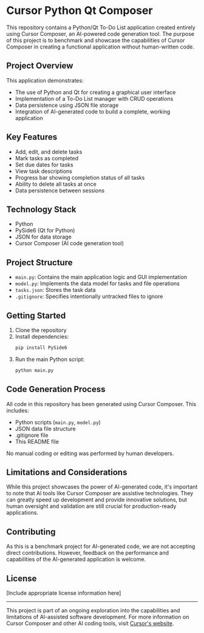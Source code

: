 # Cursor Python Qt Composer

This repository contains a Python/Qt To-Do List application created entirely using Cursor Composer, an AI-powered code generation tool. The purpose of this project is to benchmark and showcase the capabilities of Cursor Composer in creating a functional application without human-written code.

## Project Overview

This application demonstrates:
- The use of Python and Qt for creating a graphical user interface
- Implementation of a To-Do List manager with CRUD operations
- Data persistence using JSON file storage
- Integration of AI-generated code to build a complete, working application

## Key Features

- Add, edit, and delete tasks
- Mark tasks as completed
- Set due dates for tasks
- View task descriptions
- Progress bar showing completion status of all tasks
- Ability to delete all tasks at once
- Data persistence between sessions

## Technology Stack

- Python
- PySide6 (Qt for Python)
- JSON for data storage
- Cursor Composer (AI code generation tool)

## Project Structure

- `main.py`: Contains the main application logic and GUI implementation
- `model.py`: Implements the data model for tasks and file operations
- `tasks.json`: Stores the task data
- `.gitignore`: Specifies intentionally untracked files to ignore

## Getting Started

1. Clone the repository
2. Install dependencies:
   ```bash
   pip install PySide6
   ```
3. Run the main Python script:
   ```bash
   python main.py
   ```

## Code Generation Process

All code in this repository has been generated using Cursor Composer. This includes:
- Python scripts (`main.py`, `model.py`)
- JSON data file structure
- .gitignore file
- This README file

No manual coding or editing was performed by human developers.

## Limitations and Considerations

While this project showcases the power of AI-generated code, it's important to note that AI tools like Cursor Composer are assistive technologies. They can greatly speed up development and provide innovative solutions, but human oversight and validation are still crucial for production-ready applications.

## Contributing

As this is a benchmark project for AI-generated code, we are not accepting direct contributions. However, feedback on the performance and capabilities of the AI-generated application is welcome.

## License

[Include appropriate license information here]

---

This project is part of an ongoing exploration into the capabilities and limitations of AI-assisted software development. For more information on Cursor Composer and other AI coding tools, visit [Cursor's website](https://www.cursor.so/).
